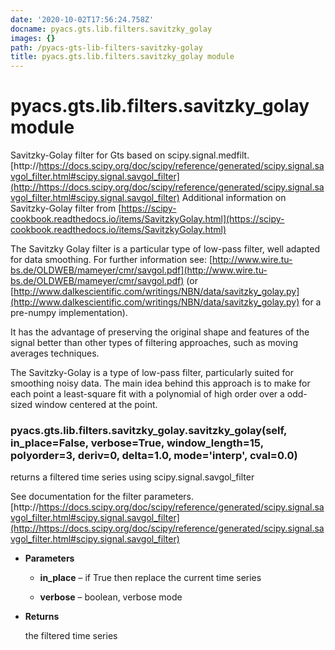 ```yaml
---
date: '2020-10-02T17:56:24.758Z'
docname: pyacs.gts.lib.filters.savitzky_golay
images: {}
path: /pyacs-gts-lib-filters-savitzky-golay
title: pyacs.gts.lib.filters.savitzky_golay module
---
```


# pyacs.gts.lib.filters.savitzky_golay module

Savitzky-Golay filter for Gts based on scipy.signal.medfilt.
[http://https://docs.scipy.org/doc/scipy/reference/generated/scipy.signal.savgol_filter.html#scipy.signal.savgol_filter](http://https://docs.scipy.org/doc/scipy/reference/generated/scipy.signal.savgol_filter.html#scipy.signal.savgol_filter)
Additional information on Savitzky-Golay filter from [https://scipy-cookbook.readthedocs.io/items/SavitzkyGolay.html](https://scipy-cookbook.readthedocs.io/items/SavitzkyGolay.html)

The Savitzky Golay filter is a particular type of low-pass filter, well adapted for data smoothing. For further information see: [http://www.wire.tu-bs.de/OLDWEB/mameyer/cmr/savgol.pdf](http://www.wire.tu-bs.de/OLDWEB/mameyer/cmr/savgol.pdf) (or [http://www.dalkescientific.com/writings/NBN/data/savitzky_golay.py](http://www.dalkescientific.com/writings/NBN/data/savitzky_golay.py) for a pre-numpy implementation).

It has the advantage of preserving the original shape and
features of the signal better than other types of filtering
approaches, such as moving averages techniques.

The Savitzky-Golay is a type of low-pass filter, particularly
suited for smoothing noisy data. The main idea behind this
approach is to make for each point a least-square fit with a
polynomial of high order over a odd-sized window centered at
the point.


### pyacs.gts.lib.filters.savitzky_golay.savitzky_golay(self, in_place=False, verbose=True, window_length=15, polyorder=3, deriv=0, delta=1.0, mode='interp', cval=0.0)
returns a filtered time series using scipy.signal.savgol_filter

See documentation for the filter parameters.
[http://https://docs.scipy.org/doc/scipy/reference/generated/scipy.signal.savgol_filter.html#scipy.signal.savgol_filter](http://https://docs.scipy.org/doc/scipy/reference/generated/scipy.signal.savgol_filter.html#scipy.signal.savgol_filter)


* **Parameters**

    
    * **in_place** – if True then replace the current time series


    * **verbose** – boolean, verbose mode



* **Returns**

    the filtered time series
